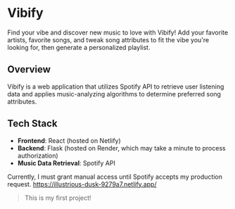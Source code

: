 # Vibify

Find your vibe and discover new music to love with Vibify! Add your favorite artists, favorite songs, and tweak song attributes to fit the vibe you're looking for, then generate a personalized playlist.

## Overview

Vibify is a web application that utilizes Spotify API to retrieve user listening data and applies music-analyzing algorithms to determine preferred song attributes.

## Tech Stack

- **Frontend**: React (hosted on Netlify)
- **Backend**: Flask (hosted on Render, which may take a minute to process authorization)
- **Music Data Retrieval**: Spotify API

Currently, I must grant manual access until Spotify accepts my production request.
https://illustrious-dusk-9279a7.netlify.app/

> This is my first project!
